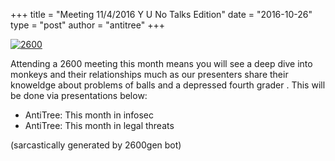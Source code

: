 +++
title = "Meeting 11/4/2016 Y U No Talks Edition"
date = "2016-10-26"
type = "post"
author = "antitree"
+++

[![2600](/images/2600_yuno.png)](images/2600_yuno.png)


Attending a 2600 meeting this month means you will see a deep dive into
monkeys and their relationships much as our presenters share their
knoweldge about problems of balls and a depressed fourth grader . This
will be done via presentations below:

* AntiTree: This month in infosec
* AntiTree: This month in legal threats

(sarcastically generated by 2600gen bot)
